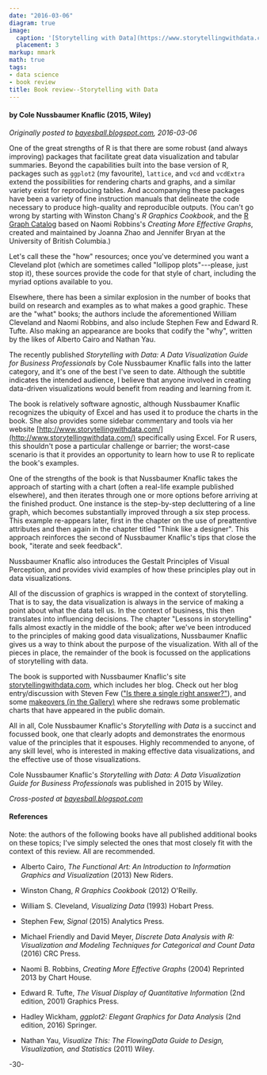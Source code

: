 ```yaml
---
date: "2016-03-06"
diagram: true
image:
  caption: '[Storytelling with Data](https://www.storytellingwithdata.com)'
  placement: 3
markup: mmark
math: true
tags:
- data science
- book review
title: Book review--Storytelling with Data
---
```




#### by Cole Nussbaumer Knaflic (2015, Wiley)


_Originally posted to [bayesball.blogspot.com](https://bayesball.blogspot.com/2016/03/book-review-storytelling-with-data.html), 2016-03-06_


One of the great strengths of R is that there are some robust (and always improving) packages that facilitate great data visualization and tabular summaries. Beyond the capabilities built into the base version of R, packages such as `ggplot2` (my favourite), `lattice`, and `vcd` and `vcdExtra` extend the possibilities for rendering charts and graphs, and a similar variety exist for reproducing tables. And accompanying these packages have been a variety of fine instruction manuals that delineate the code necessary to produce high-quality and reproducible outputs. (You can't go wrong by starting with Winston Chang's _R Graphics Cookbook_, and the [R Graph Catalog](http://shiny.stat.ubc.ca/r-graph-catalog/) based on Naomi Robbins's _Creating More Effective Graphs_, created and maintained by Joanna Zhao and Jennifer Bryan at the University of British Columbia.)

Let's call these the "how" resources; once you've determined you want a Cleveland plot (which are sometimes called "lollipop plots"---please, just stop it), these sources provide the code for that style of chart, including the myriad options available to you.

Elsewhere, there has been a similar explosion in the number of books that build on research and examples as to what makes a good graphic.  These are the "what" books; the authors include the aforementioned William Cleveland and Naomi Robbins, and also include  Stephen Few and Edward R. Tufte. Also making an appearance are books that codify the "why", written by the likes of Alberto Cairo and Nathan Yau.

The recently published _Storytelling with Data: A Data Visualization Guide for Business Professionals_ by Cole Nussbaumer Knaflic falls into the latter category, and it's one of the best I've seen to date. Although the subtitle indicates the intended audience, I believe that anyone involved in creating data-driven visualizations would benefit from reading and learning from it.

The book is relatively software agnostic, although Nussbaumer Knaflic recognizes the ubiquity of Excel and has used it to produce the charts in the book. She also provides some sidebar commentary and tools via her website [http://www.storytellingwithdata.com/](http://www.storytellingwithdata.com/) specifically using Excel. For R users, this shouldn't pose a particular challenge or barrier; the worst-case scenario is that it provides an opportunity to learn how to use R to replicate the book's examples. 

One of the strengths of the book is that Nussbaumer Knaflic takes the approach of starting with a chart (often a real-life example published elsewhere), and then iterates through one or more options before arriving at the finished product. One instance is the step-by-step decluttering of a line graph, which becomes substantially improved through a six step process. This example re-appears later, first in the chapter on the use of preattentive attributes and then again in the chapter titled "Think like a designer". This approach reinforces the second of Nussbaumer Knaflic's tips that close the book, "iterate and seek feedback".

Nussbaumer Knaflic also introduces the Gestalt Principles of Visual Perception, and provides vivid examples of how these principles play out in data visualizations.

All of the discussion of graphics is wrapped in the context of storytelling. That is to say, the data visualization is always in the service of making a point about what the data tell us. In the context of business, this then translates into influencing decisions. The chapter "Lessons in storytelling" falls almost exactly in the middle of the book; after we've been introduced to the principles of making good data visualizations, Nussbaumer Knaflic gives us a way to think about the purpose of the visualization. With all of the pieces in place, the remainder of the book is focussed on the applications of storytelling with data.

The book is supported with Nussbaumer Knaflic's site [storytellingwithdata.com](http://www.storytellingwithdata.com/), which includes her blog. Check out her blog entry/discussion with Steven Few (["Is there a single right answer?"](http://www.storytellingwithdata.com/blog/2016/1/12/is-there-a-single-right-answer)), and some [makeovers (in the Gallery)](http://www.storytellingwithdata.com/gallery/) where she redraws some problematic charts that have appeared in the public domain. 

All in all, Cole Nussbaumer Knaflic's _Storytelling with Data_ is a succinct and focussed book, one that clearly adopts and demonstrates the enormous value of the principles that it espouses. Highly recommended to anyone, of any skill level, who is interested in making effective data visualizations, and the effective use of those visualizations.  

Cole Nussbaumer Knaflic's  _Storytelling with Data: A Data Visualization Guide for Business Professionals_ was published in 2015 by Wiley.

_Cross-posted at [bayesball.blogspot.com](bayesball.blogspot.com)_

#### References

Note: the authors of the following books have all published additional books on these topics; I've simply selected the ones that most closely fit with the context of this review. All are recommended.

* Alberto Cairo, _The Functional Art: An Introduction to Information Graphics and Visualization_ (2013) New Riders.

* Winston Chang, _R Graphics Cookbook_ (2012) O'Reilly.

* William S. Cleveland, _Visualizing Data_ (1993) Hobart Press.

* Stephen Few, _Signal_ (2015) Analytics Press.

* Michael Friendly and David Meyer, _Discrete Data Analysis with R: Visualization and Modeling Techniques for Categorical and Count Data_ (2016) CRC Press.

* Naomi B. Robbins, _Creating More Effective Graphs_ (2004) Reprinted 2013 by Chart House.

* Edward R. Tufte, _The Visual Display of Quantitative Information_ (2nd edition, 2001) Graphics Press.

* Hadley Wickham, _ggplot2: Elegant Graphics for Data Analysis_ (2nd edition, 2016) Springer.

* Nathan Yau, _Visualize This: The FlowingData Guide to Design, Visualization, and Statistics_ (2011) Wiley.

-30-
